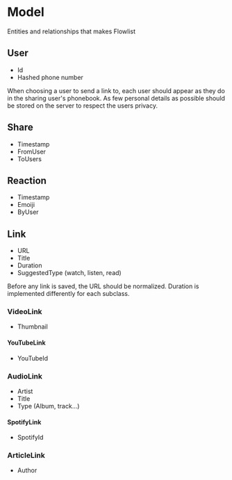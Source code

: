# Model

Entities and relationships that makes Flowlist

## User
- Id 
- Hashed phone number

When choosing a user to send a link to, each user should appear as they do in the sharing user's phonebook. As few personal details as possible should be stored on the server to respect the users privacy.

## Share
- Timestamp
- FromUser
- ToUsers

## Reaction
- Timestamp
- Emoiji
- ByUser

## Link
- URL
- Title
- Duration
- SuggestedType (watch, listen, read)

Before any link is saved, the URL should be normalized. Duration is implemented differently for each subclass.

### VideoLink
- Thumbnail

#### YouTubeLink
- YouTubeId

### AudioLink
- Artist
- Title
- Type (Album, track...)

#### SpotifyLink
- SpotifyId

### ArticleLink
- Author
